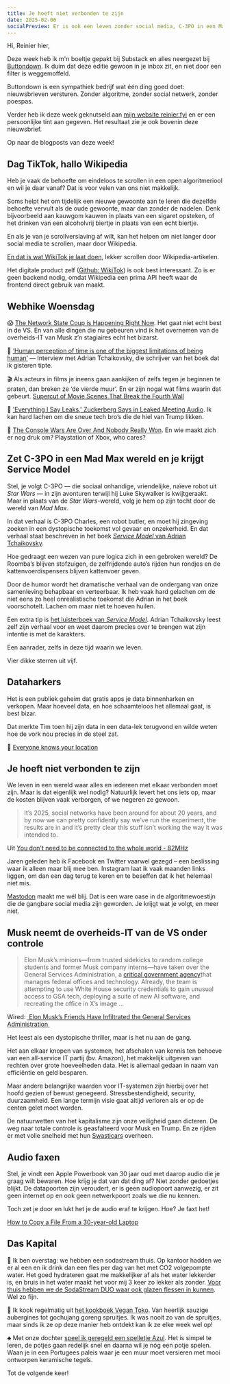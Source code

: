 ```yaml
---
title: Je hoeft niet verbonden te zijn
date: 2025-02-06
socialPreview: Er is ook een leven zonder social media, C-3PO in een Mad Max wereld en de schofterigheid van dataharkers.
---
```


Hi, Reinier hier,

Deze week heb ik m'n boeltje gepakt bij Substack en alles neergezet bij [Buttondown](https://buttondown.com/). Ik duim dat deze editie gewoon in je inbox zit, en niet door een filter is weggemoffeld.

Buttondown is een sympathiek bedrijf wat één ding goed doet: nieuwsbrieven versturen. Zonder algoritme, zonder social netwerk, zonder poespas.

Verder heb ik deze week geknutseld aan [mijn website reinier.fyi](https://reinier.fyi) en er een persoonlijke tint aan gegeven. Het resultaat zie je ook bovenin deze nieuwsbrief.

Op naar de blogposts van deze week!

## Dag TikTok, hallo Wikipedia

Heb je vaak de behoefte om eindeloos te scrollen in een open algoritmeriool en wil je daar vanaf? Dat is voor velen van ons niet makkelijk.

Soms helpt het om tijdelijk een nieuwe gewoonte aan te leren die dezelfde behoefte vervult als de oude gewoonte, maar dan zonder de nadelen. Denk bijvoorbeeld aan kauwgom kauwen in plaats van een sigaret opsteken, of het drinken van een alcoholvrij biertje in plaats van een echt biertje.

En als je van je scrollverslaving af wilt, kan het helpen om niet langer door social media te scrollen, maar door Wikipedia.

[En dat is wat WikiTok je laat doen](https://wikitok.vercel.app/), lekker scrollen door Wikipedia-artikelen.

Het digitale product zelf ([Github: WikiTok](https://github.com/IsaacGemal/wikitok)) is ook best interessant. Zo is er geen backend nodig, omdat Wikipedia een prima API heeft waar de frontend direct gebruik van maakt.

## Webhike Woensdag

😱 [The Network State Coup is Happening Right Now](https://www.thenerdreich.com/the-network-state-coup-is-happening-right-now/). Het gaat niet echt best in de VS. En van alle dingen die nu gebeuren vind ik het overnemen van de overheids-IT van Musk z’n stagiaires echt het bizarst.

🧙 [‘Human perception of time is one of the biggest limitations of being human’](https://www.bps.org.uk/psychologist/human-perception-time-one-biggest-limitations-being-human) — Interview met Adrian Tchaikovsky, die schrijver van het boek dat ik gisteren tipte.

🎬 Als acteurs in films je ineens gaan aankijken of zelfs tegen je beginnen te praten, dan breken ze ‘de vierde muur’. En er zijn nogal wat films waarin dat gebeurt. [Supercut of Movie Scenes That Break the Fourth Wall](https://kottke.org/13/04/supercut-of-movie-scenes-that-break-the-fourth-wall)

🤡 ['Everything I Say Leaks,' Zuckerberg Says in Leaked Meeting Audio](https://www.404media.co/zuckerberg-says-everything-i-say-leaks-in-leaked-meeting-audio/). Ik kan hard lachen om die sneue tech bro’s die de hiel van Trump likken.

👾 [The Console Wars Are Over And Nobody Really Won](https://kotaku.com/console-wars-are-over-ps5-xbox-forza-switch-2-sony-1851752956). En wie maakt zich er nog druk om? Playstation of Xbox, who cares?

## Zet C-3PO in een Mad Max wereld en je krijgt Service Model

Stel, je volgt C-3PO — die sociaal onhandige, vriendelijke, naïeve robot uit *Star Wars* — in zijn avonturen terwijl hij Luke Skywalker is kwijtgeraakt. Maar in plaats van de *Star Wars*-wereld, volg je hem op zijn tocht door de wereld van *Mad Max*.

In dat verhaal is C-3PO Charles, een robot butler, en moet hij zingeving zoeken in een dystopische toekomst vol gevaar en onzekerheid. En dat verhaal staat beschreven in het boek [*Service Model* van Adrian Tchaikovsky](https://app.thestorygraph.com/books/497eb691-9889-4327-936e-65a48a04fb0c).

Hoe gedraagt een wezen van pure logica zich in een gebroken wereld? De Roomba’s blijven stofzuigen, de zelfrijdende auto’s rijden hun rondjes en de kattenvoerdispensers blijven kattenvoer geven.

Door de humor wordt het dramatische verhaal van de ondergang van onze samenleving behapbaar en verteerbaar. Ik heb vaak hard gelachen om de niet eens zo heel onrealistische toekomst die Adrian in het boek voorschotelt. Lachen om maar niet te hoeven huilen.

Een extra tip is [het luisterboek van *Service Model*](https://www.kobo.com/ie/en/audiobook/service-model-2). Adrian Tchaikovsky leest zelf zijn verhaal voor en weet daarom precies over te brengen wat zijn intentie is met de karakters.

Een aanrader, zelfs in deze tijd waarin we leven.

Vier dikke sterren uit vijf.

## Dataharkers

Het is een publiek geheim dat gratis apps je data binnenharken en verkopen. Maar hoeveel data, en hoe schaamteloos het allemaal gaat, is best bizar.

Dat merkte Tim toen hij zijn data in een data-lek terugvond en wilde weten hoe de vork nou precies in de steel zat.

🔗 [Everyone knows your location](https://timsh.org/tracking-myself-down-through-in-app-ads/)

## Je hoeft niet verbonden te zijn

We leven in een wereld waar alles en iedereen met elkaar verbonden moet zijn. Maar is dat eigenlijk wel nodig? Natuurlijk levert het ons iets op, maar de kosten blijven vaak verborgen, of we negeren ze gewoon.

> It’s 2025, social networks have been around for about 20 years, and by now we can pretty confidently say we’ve run the experiment, the results are in and it’s pretty clear this stuff isn’t working the way it was intended to.

Uit [You don't need to be connected to the whole world - 82MHz](https://82mhz.net/posts/2025/01/you-dont-need-to-be-connected-to-the-whole-world/)

Jaren geleden heb ik Facebook en Twitter vaarwel gezegd – een beslissing waar ik alleen maar blij mee ben. Instagram laat ik vaak maanden links liggen, om dan een dag terug te keren en te beseffen dat ik het helemaal niet mis.

[Mastodon](https://mastodon.nl) maakt me wél blij. Dat is een ware oase in de algoritmewoestijn die de gangbare social media zijn geworden. Je krijgt wat je volgt, en meer niet.

## Musk neemt de overheids-IT van de VS onder controle

> Elon Musk’s minions—from trusted sidekicks to random college students and former Musk company interns—have taken over the General Services Administration, a [critical government agency](https://www.wired.com/story/elon-musk-government-tech-workers-gsa-tts/)that manages federal offices and technology. Already, the team is attempting to use White House security credentials to gain unusual access to GSA tech, deploying a suite of new AI software, and recreating the office in X’s image …

Wired: [ Elon Musk’s Friends Have Infiltrated the General Services Administration ](https://www.wired.com/story/elon-musk-lackeys-general-services-administration/)

Het leest als een dystopische thriller, maar is het nu aan de gang. 

Het aan elkaar knopen van systemen, het afschalen van kennis ten behoeve van een all-service IT partij (bv. Amazon), het makkelijk uitgeven van rechten over grote hoeveelheden data. Het is allemaal gedaan in naam van efficiëntie en geld besparen. 

Maar andere belangrijke waarden voor IT-systemen zijn hierbij over het hoofd gezien of bewust genegeerd. Stressbestendigheid, security, duurzaamheid. Een lange termijn visie gaat altijd verloren als er op de centen gelet moet worden.

De natuurwetten van het kapitalisme zijn onze veiligheid gaan dicteren. De weg naar totale controle is geasfalteerd voor Musk en Trump. En ze rijden er met volle snelheid met hun [Swasticars](https://www.newsweek.com/activists-brand-tesla-vehicles-swasticar-stickers-2023645) overheen.

## Audio faxen

Stel, je vindt een Apple Powerbook van 30 jaar oud met daarop audio die je graag wilt bewaren. Hoe krijg je dat van dat ding af? Niet zonder gedoetjes blijkt. De datapoorten zijn veroudert, er is geen audiopoort aanwezig, er zit geen internet op en ook geen netwerkpoort zoals we die nu kennen.

Toch zet je door en lukt het je de audio eraf te krijgen. Hoe? Je faxt het!

[How to Copy a File From a 30-year-old Laptop](https://www.unterminated.com/random-fun/how-to-copy-a-file-from-a-30-year-old-laptop)

## Das Kapital

🚰 Ik ben overstag: we hebben een sodastream thuis. Op kantoor hadden we er al een en ik drink dan een fles per dag van het met CO2 volgepompte water. Het goed hydrateren gaat me makkelijker af als het water lekkerder is, en bruis in het water maakt het voor mij 3 keer zo lekker als zonder. [Voor thuis hebben we de SodaStream DUO waar ook glazen flessen in kunnen](https://partner.bol.com/click/click?p=2&t=url&s=1066120&f=TXL&url=https%3A%2F%2Fwww.bol.com%2Fnl%2Fnl%2Fp%2Fsodastream-duo-zwart-incl-quick-connect-koolzuurcilinder-met-1-glazen-en-1-herbruikbare-plastic-fles%2F9300000040812379%2F&name=SodaStream%20Bruiswatertoestel%20DUO%20Starterkit%20Zwart). Wel zo fijn.

🍜 Ik kook regelmatig uit [het kookboek Vegan Toko](https://partner.bol.com/click/click?p=2&t=url&s=1066120&f=TXL&url=https%3A%2F%2Fwww.bol.com%2Fnl%2Fnl%2Fp%2Fvegan-toko%2F9300000142913477%2F&name=Vegan%20Toko%2C%20Milou%20van%20der%20Will). Van heerlijk sauzige aubergines tot gochujang goreng spruitjes. Ik was nooit zo van de spruitjes, maar sinds ik ze op deze manier heb ontdekt kan ik ze elke week wel op!

♣️ Met onze dochter [speel ik geregeld een spelletje Azul](https://partner.bol.com/click/click?p=2&t=url&s=1066120&f=TXL&url=https%3A%2F%2Fwww.bol.com%2Fnl%2Fnl%2Fp%2Fazul-bordspel%2F9200000086976904%2F&name=Next%20Move%20Games%20-%20Azul%20-%20Bordspel%20-%20Basisspel%20...). Het is simpel te leren, de potjes gaan redelijk snel en daarna wil je nóg een potje spelen. Waan je in een Portugees paleis waar je een muur moet versieren met mooi ontworpen keramische tegels.

Tot de volgende keer!
